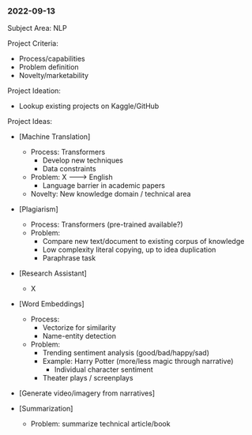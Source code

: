 
### 2022-09-13

Subject Area: NLP

Project Criteria:
- Process/capabilities
- Problem definition
- Novelty/marketability

Project Ideation:
- Lookup existing projects on Kaggle/GitHub

Project Ideas:

- [Machine Translation]
	- Process: Transformers
		- Develop new techniques
		- Data constraints
	- Problem: X ---> English
		- Language barrier in academic papers
	- Novelty: New knowledge domain / technical area

- [Plagiarism]
	- Process: Transformers (pre-trained available?)
	- Problem:
		- Compare new text/document to existing corpus of knowledge
		- Low complexity literal copying, up to idea duplication
		- Paraphrase task

- [Research Assistant]
	- X

- [Word Embeddings]
	- Process: 
		- Vectorize for similarity
		- Name-entity detection
	- Problem:
		- Trending sentiment analysis (good/bad/happy/sad)
		- Example: Harry Potter (more/less magic through narrative)
			- Individual character sentiment
		- Theater plays / screenplays

- [Generate video/imagery from narratives]

- [Summarization]
	- Problem: summarize technical article/book
		
		
